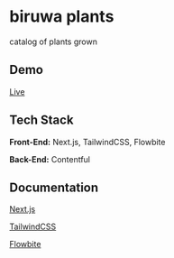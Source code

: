 # biruwa plants

catalog of plants grown


## Demo

[Live](https://)


## Tech Stack

**Front-End:** Next.js, TailwindCSS, Flowbite

**Back-End:** Contentful



## Documentation
[Next.js](https://nextjs.org)

[TailwindCSS](https://tailwindcss.com)

[Flowbite](https://flowbite.com)


